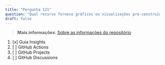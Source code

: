 ```yaml
---
title: "Pergunta 121"  
question: "Qual recurso fornece gráficos ou visualizações pré-construídas para a atividade e a saúde do repositório?"  
draft: false  
---
```


> **Mais informações**: [Sobre as informações do repositório](https://docs.github.com/en/repositories/viewing-activity-and-data-for-your-repository/about-repository-graphs)

1. [x] Guia Insights  
1. [ ] GitHub Actions  
1. [ ] GitHub Projects  
1. [ ] GitHub Discussions  

